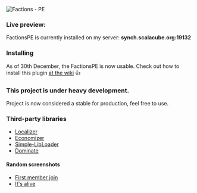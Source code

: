 ![Factions - PE](https://raw.githubusercontent.com/BlockHorizons/FactionsPE/reborn/resources/logo.png "FactionsPE Logo")

### Live preview:
FactionsPE is currently installed on my server: __synch.scalacube.org:19132__

### Installing
As of 30th December, the FactionsPE is now usable. Check out how to install this plugin [at the wiki](https://github.com/BlockHorizons/FactionsPE/wiki/Installation) :+1:

### This project is under heavy development.
Project is now considered a stable for production, feel free to use.

### Third-party libraries
+ [Localizer](https://github.com/Chris-Prime/Localizer)
+ [Economizer](https://github.com/Chris-Prime/Economizer)
+ [Simple-LibLoader](https://github.com/Chris-Prime/Simple-LibLoader)
+ [Dominate](https://github.com/Chris-Prime/Dominate)

#### Random screenshots
+ [First member join](http://i.imgur.com/7XiOrNW.png)
+ [It's alive](http://i.imgur.com/8SM9lur.png)
